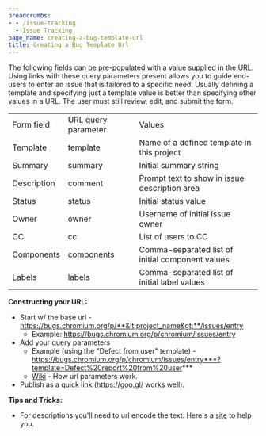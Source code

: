 ```yaml
---
breadcrumbs:
- - /issue-tracking
  - Issue Tracking
page_name: creating-a-bug-template-url
title: Creating a Bug Template Url
---
```


The following fields can be pre-populated with a value supplied in the URL.
Using links with these query parameters present allows you to guide end-users to
enter an issue that is tailored to a specific need. Usually defining a template
and specifying just a template value is better than specifying other values in a
URL. The user must still review, edit, and submit the form.

<table>
<tr>
<td> Form field</td>
<td> URL query parameter</td>
<td> Values</td>
</tr>
<tr>
<td> Template</td>
<td> template</td>
<td> Name of a defined template in this project</td>
</tr>
<tr>
<td> Summary</td>
<td> summary</td>
<td> Initial summary string</td>
</tr>
<tr>
<td> Description</td>
<td> comment</td>
<td> Prompt text to show in issue description area</td>
</tr>
<tr>
<td> Status</td>
<td> status</td>
<td> Initial status value</td>
</tr>
<tr>
<td> Owner</td>
<td> owner</td>
<td> Username of initial issue owner</td>
</tr>
<tr>
<td> CC</td>
<td> cc</td>
<td> List of users to CC</td>
</tr>
<tr>
<td> Components</td>
<td> components</td>
<td> Comma-separated list of initial component values</td>
</tr>
<tr>
<td> Labels</td>
<td> labels</td>
<td> Comma-separated list of initial label values</td>
</tr>
</table>

**Constructing your URL:**

*   Start w/ the base url -
            https://bugs.chromium.org/p/**&lt;project_name&gt;**/issues/entry
    *   Example: https://bugs.chromium.org/p/chromium/issues/entry
*   Add your query parameters
    *   Example (using the "Defect from user" template) -
                https://bugs.chromium.org/p/chromium/issues/entry***?template=Defect%20report%20from%20user***
    *   [Wiki](https://en.wikipedia.org/wiki/Query_string#Web_forms) -
                How url parameters work.
*   Publish as a quick link (<https://goo.gl/> works well).

**Tips and Tricks:**

*   For descriptions you'll need to url encode the text. Here's a
            [site](http://meyerweb.com/eric/tools/dencoder/) to help you.
